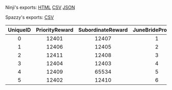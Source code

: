 Ninji's exports: [HTML](https://wuffs.org/acnh/bcsv_140/html/CalendarEventJuneBrideReward.html) [CSV](https://wuffs.org/acnh/bcsv_140/csv/CalendarEventJuneBrideReward.csv) [JSON](https://wuffs.org/acnh/bcsv_140/json/CalendarEventJuneBrideReward.json)

Spazzy's exports: [CSV](JSON)

| UniqueID | PriorityReward | SubordinateReward | JuneBrideProgress |
|:--:|:--:|:--:|:--:|
| 0 | 12401 | 12407 | 1 | 
| 1 | 12406 | 12405 | 2 | 
| 2 | 12411 | 12408 | 3 | 
| 3 | 12404 | 12403 | 4 | 
| 4 | 12409 | 65534 | 5 | 
| 5 | 12402 | 12410 | 6 | 
